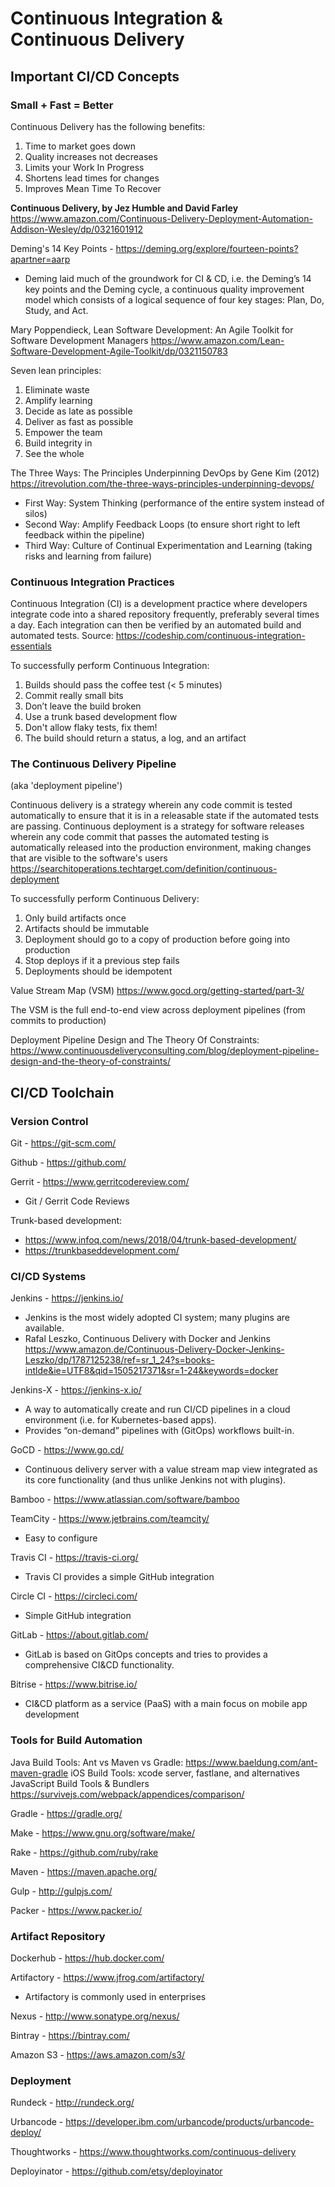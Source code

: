 # Continuous Integration & Continuous Delivery

## Important CI/CD Concepts

### Small + Fast = Better
Continuous Delivery has the following benefits:
1.	Time to market goes down
2.	Quality increases not decreases
3.	Limits your Work In Progress
4.	Shortens lead times for changes
5.	Improves Mean Time To Recover

**Continuous Delivery, by Jez Humble and David Farley** https://www.amazon.com/Continuous-Delivery-Deployment-Automation-Addison-Wesley/dp/0321601912

Deming's 14 Key Points - https://deming.org/explore/fourteen-points?apartner=aarp
*	Deming laid much of the groundwork for CI & CD, i.e. the Deming’s 14 key points and the Deming cycle, a continuous quality improvement model which consists of a logical sequence of four key stages: Plan, Do, Study, and Act.


Mary Poppendieck, Lean Software Development: An Agile Toolkit for Software Development Managers
https://www.amazon.com/Lean-Software-Development-Agile-Toolkit/dp/0321150783

Seven lean principles:
1) Eliminate waste
2) Amplify learning
3) Decide as late as possible
4) Deliver as fast as possible
5) Empower the team
6) Build integrity in
7) See the whole


The Three Ways: The Principles Underpinning DevOps by Gene Kim (2012) https://itrevolution.com/the-three-ways-principles-underpinning-devops/
* First Way: System Thinking (performance of the entire system instead of silos)
* Second Way: Amplify Feedback Loops (to ensure short right to left feedback within the pipeline)
* Third Way: Culture of Continual Experimentation and Learning (taking risks and learning from failure)


### Continuous Integration Practices
Continuous Integration (CI) is a development practice where developers integrate code into a shared repository frequently, preferably several times a day. Each integration can then be verified by an automated build and automated tests. Source: https://codeship.com/continuous-integration-essentials


To successfully perform Continuous Integration:
1. Builds should pass the coffee test (< 5 minutes)
2. Commit really small bits
3. Don’t leave the build broken
4. Use a trunk based development flow
5. Don't allow flaky tests, fix them!
6. The build should return a status, a log, and an artifact

### The Continuous Delivery Pipeline
(aka 'deployment pipeline')

Continuous delivery is a strategy wherein any code commit is tested automatically to ensure that it is in a releasable state if the automated tests are passing.
Continuous deployment is a strategy for software releases wherein any code commit that passes the automated testing is automatically released into the production environment, making changes that are visible to the software's users https://searchitoperations.techtarget.com/definition/continuous-deployment

To successfully perform Continuous Delivery:
1. Only build artifacts once
2. Artifacts should be immutable
3. Deployment should go to a copy of production before going into production
4. Stop deploys if it a previous step fails
5. Deployments should be idempotent

Value Stream Map (VSM) https://www.gocd.org/getting-started/part-3/

The VSM is the full end-to-end view across deployment pipelines (from commits to production)

Deployment Pipeline Design and The Theory Of Constraints: https://www.continuousdeliveryconsulting.com/blog/deployment-pipeline-design-and-the-theory-of-constraints/ 

## CI/CD Toolchain
### Version Control

Git - https://git-scm.com/

Github - https://github.com/

Gerrit - https://www.gerritcodereview.com/
*	Git / Gerrit Code Reviews

Trunk-based development:
* https://www.infoq.com/news/2018/04/trunk-based-development/
* https://trunkbaseddevelopment.com/

### CI/CD Systems

Jenkins - https://jenkins.io/
*	Jenkins is the most widely adopted CI system; many plugins are available.
* Rafal Leszko, Continuous Delivery with Docker and Jenkins
https://www.amazon.de/Continuous-Delivery-Docker-Jenkins-Leszko/dp/1787125238/ref=sr_1_24?s=books-intlde&ie=UTF8&qid=1505217371&sr=1-24&keywords=docker 

Jenkins-X - https://jenkins-x.io/
* A way to automatically create and run CI/CD pipelines in a cloud environment (i.e. for Kubernetes-based apps).
* Provides “on-demand” pipelines with (GitOps) workflows built-in.

GoCD - https://www.go.cd/
*	Continuous delivery server with a value stream map view integrated as its core functionality (and thus unlike Jenkins not with plugins).

Bamboo - https://www.atlassian.com/software/bamboo

TeamCity - https://www.jetbrains.com/teamcity/
*	Easy to configure

Travis CI - https://travis-ci.org/
*	Travis CI provides a simple GitHub integration

Circle CI - https://circleci.com/ 
* Simple GitHub integration

GitLab - https://about.gitlab.com/
*	GitLab is based on GitOps concepts and tries to provides a comprehensive CI&CD functionality.

Bitrise - https://www.bitrise.io/
*	CI&CD platform as a service (PaaS) with a main focus on mobile app development

### Tools for Build Automation
Java Build Tools: Ant vs Maven vs Gradle: https://www.baeldung.com/ant-maven-gradle 
iOS Build Tools: xcode server, fastlane, and alternatives
JavaScript Build Tools & Bundlers https://survivejs.com/webpack/appendices/comparison/ 

Gradle - https://gradle.org/

Make - https://www.gnu.org/software/make/

Rake - https://github.com/ruby/rake

Maven - https://maven.apache.org/

Gulp - http://gulpjs.com/

Packer - https://www.packer.io/

### Artifact Repository

Dockerhub - https://hub.docker.com/

Artifactory - https://www.jfrog.com/artifactory/
* Artifactory is commonly used in enterprises

Nexus - http://www.sonatype.org/nexus/

Bintray - https://bintray.com/

Amazon S3 - https://aws.amazon.com/s3/

### Deployment

Rundeck - http://rundeck.org/

Urbancode - https://developer.ibm.com/urbancode/products/urbancode-deploy/

Thoughtworks - https://www.thoughtworks.com/continuous-delivery

Deployinator - https://github.com/etsy/deployinator
